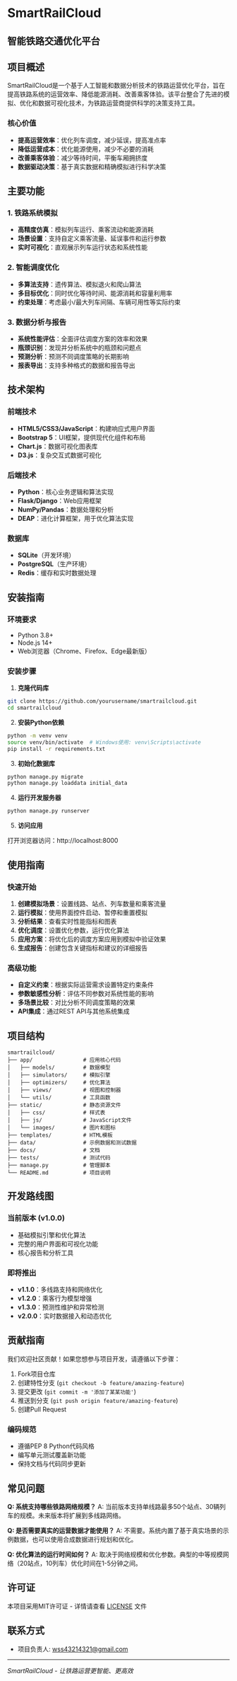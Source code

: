 # SmartRailCloud

## 智能铁路交通优化平台

## 项目概述

SmartRailCloud是一个基于人工智能和数据分析技术的铁路运营优化平台，旨在提高铁路系统的运营效率、降低能源消耗、改善乘客体验。该平台整合了先进的模拟、优化和数据可视化技术，为铁路运营商提供科学的决策支持工具。

### 核心价值

- **提高运营效率**：优化列车调度，减少延误，提高准点率
- **降低运营成本**：优化能源使用，减少不必要的消耗
- **改善乘客体验**：减少等待时间，平衡车厢拥挤度
- **数据驱动决策**：基于真实数据和精确模拟进行科学决策

## 主要功能

### 1. 铁路系统模拟

- **高精度仿真**：模拟列车运行、乘客流动和能源消耗
- **场景设置**：支持自定义乘客流量、延误事件和运行参数
- **实时可视化**：直观展示列车运行状态和系统性能

### 2. 智能调度优化

- **多算法支持**：遗传算法、模拟退火和爬山算法
- **多目标优化**：同时优化等待时间、能源消耗和容量利用率
- **约束处理**：考虑最小/最大列车间隔、车辆可用性等实际约束

### 3. 数据分析与报告

- **系统性能评估**：全面评估调度方案的效率和效果
- **瓶颈识别**：发现并分析系统中的瓶颈和问题点
- **预测分析**：预测不同调度策略的长期影响
- **报表导出**：支持多种格式的数据和报告导出

## 技术架构

### 前端技术

- **HTML5/CSS3/JavaScript**：构建响应式用户界面
- **Bootstrap 5**：UI框架，提供现代化组件和布局
- **Chart.js**：数据可视化图表库
- **D3.js**：复杂交互式数据可视化

### 后端技术

- **Python**：核心业务逻辑和算法实现
- **Flask/Django**：Web应用框架
- **NumPy/Pandas**：数据处理和分析
- **DEAP**：进化计算框架，用于优化算法实现

### 数据库

- **SQLite**（开发环境）
- **PostgreSQL**（生产环境）
- **Redis**：缓存和实时数据处理

## 安装指南

### 环境要求

- Python 3.8+
- Node.js 14+
- Web浏览器（Chrome、Firefox、Edge最新版）

### 安装步骤

1. **克隆代码库**

```bash
git clone https://github.com/yourusername/smartrailcloud.git
cd smartrailcloud
```

2. **安装Python依赖**

```bash
python -m venv venv
source venv/bin/activate  # Windows使用: venv\Scripts\activate
pip install -r requirements.txt
```

3. **初始化数据库**

```bash
python manage.py migrate
python manage.py loaddata initial_data
```

4. **运行开发服务器**

```bash
python manage.py runserver
```

5. **访问应用**

打开浏览器访问：http://localhost:8000

## 使用指南

### 快速开始

1. **创建模拟场景**：设置线路、站点、列车数量和乘客流量
2. **运行模拟**：使用界面控件启动、暂停和重置模拟
3. **分析结果**：查看实时性能指标和图表
4. **优化调度**：设置优化参数，运行优化算法
5. **应用方案**：将优化后的调度方案应用到模拟中验证效果
6. **生成报告**：创建包含关键指标和建议的详细报告

### 高级功能

- **自定义约束**：根据实际运营需求设置特定约束条件
- **参数敏感性分析**：评估不同参数对系统性能的影响
- **多场景比较**：对比分析不同调度策略的效果
- **API集成**：通过REST API与其他系统集成

## 项目结构

```
smartrailcloud/
├── app/                # 应用核心代码
│   ├── models/         # 数据模型
│   ├── simulators/     # 模拟引擎
│   ├── optimizers/     # 优化算法
│   ├── views/          # 视图和控制器
│   └── utils/          # 工具函数
├── static/             # 静态资源文件
│   ├── css/            # 样式表
│   ├── js/             # JavaScript文件
│   └── images/         # 图片和图标
├── templates/          # HTML模板
├── data/               # 示例数据和测试数据
├── docs/               # 文档
├── tests/              # 测试代码
├── manage.py           # 管理脚本
└── README.md           # 项目说明
```

## 开发路线图

### 当前版本 (v1.0.0)

- 基础模拟引擎和优化算法
- 完整的用户界面和可视化功能
- 核心报告和分析工具

### 即将推出

- **v1.1.0**：多线路支持和网络优化
- **v1.2.0**：乘客行为模型增强
- **v1.3.0**：预测性维护和异常检测
- **v2.0.0**：实时数据接入和动态优化

## 贡献指南

我们欢迎社区贡献！如果您想参与项目开发，请遵循以下步骤：

1. Fork项目仓库
2. 创建特性分支 (`git checkout -b feature/amazing-feature`)
3. 提交更改 (`git commit -m '添加了某某功能'`)
4. 推送到分支 (`git push origin feature/amazing-feature`)
5. 创建Pull Request

### 编码规范

- 遵循PEP 8 Python代码风格
- 编写单元测试覆盖新功能
- 保持文档与代码同步更新

## 常见问题

**Q: 系统支持哪些铁路网络规模？**
A: 当前版本支持单线路最多50个站点、30辆列车的规模。未来版本将扩展到多线路网络。

**Q: 是否需要真实的运营数据才能使用？**
A: 不需要。系统内置了基于真实场景的示例数据，也可以使用合成数据进行规划和优化。

**Q: 优化算法的运行时间如何？**
A: 取决于网络规模和优化参数。典型的中等规模网络（20站点，10列车）优化时间在1-5分钟之间。

## 许可证

本项目采用MIT许可证 - 详情请查看 [LICENSE](LICENSE) 文件

## 联系方式

- 项目负责人: wss43214321@gmail.com

---

*SmartRailCloud - 让铁路运营更智能、更高效*